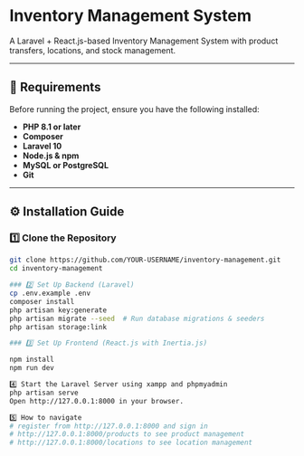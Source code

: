 # Inventory Management System

A Laravel + React.js-based Inventory Management System with product transfers, locations, and stock management.

---

## 📌 Requirements

Before running the project, ensure you have the following installed:

- **PHP 8.1 or later**  
- **Composer**  
- **Laravel 10**  
- **Node.js & npm**  
- **MySQL or PostgreSQL**  
- **Git**

---

## ⚙️ Installation Guide

### 1️⃣ Clone the Repository
```sh
git clone https://github.com/YOUR-USERNAME/inventory-management.git
cd inventory-management

### 2️⃣ Set Up Backend (Laravel)
cp .env.example .env
composer install
php artisan key:generate
php artisan migrate --seed  # Run database migrations & seeders
php artisan storage:link

### 3️⃣ Set Up Frontend (React.js with Inertia.js)

npm install
npm run dev

4️⃣ Start the Laravel Server using xampp and phpmyadmin
php artisan serve
Open http://127.0.0.1:8000 in your browser.

5️⃣ How to navigate
# register from http://127.0.0.1:8000 and sign in
# http://127.0.0.1:8000/products to see product management
# http://127.0.0.1:8000/locations to see location management